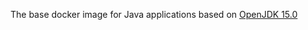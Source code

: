 The base docker image for Java applications based on [OpenJDK 15.0](https://github.com/AdoptOpenJDK/openjdk-docker/blob/master/15/jre/)
